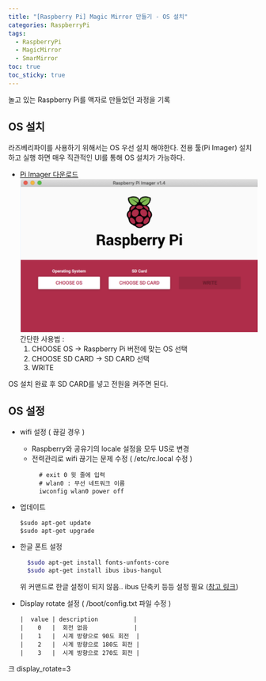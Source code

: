 ```yaml
---
title: "[Raspberry Pi] Magic Mirror 만들기 - OS 설치"
categories: RaspberryPi
tags:
  - RaspberryPi
  - MagicMirror
  - SmarMirror
toc: true
toc_sticky: true
---
```


놀고 있는 Raspberry Pi를 액자로 만들었던 과정을 기록 

## OS 설치
라즈베리파이를 사용하기 위해서는 OS 우선 설치 해야한다.
전용 툴(Pi Imager) 설치하고 실행 하면 매우 직관적인 UI를 통해 OS 설치가 가능하다.
- [Pi Imager 다운로드](https://www.raspberrypi.org/software/) 
 ![Pi Imager](/assets/images/Pi-Imager.png) 
 간단한 사용법 :
  1. CHOOSE OS -> Raspberry Pi 버전에 맞는 OS 선택
  2. CHOOSE SD CARD -> SD CARD 선택
  3. WRITE 


OS 설치 완료 후 SD CARD를 넣고 전원을 켜주면 된다. 

## OS 설정
- wifi 설정 ( 끊길 경우 )
  - Raspberry와 공유기의 locale 설정을 모두 US로 변경 
  - 전력관리로 wifi 끊기는 문제 수정 ( /etc/rc.local 수정 )
    ```
      # exit 0 윗 줄에 입력 
      # wlan0 : 무선 네트워크 이름 
      iwconfig wlan0 power off
    ```
- 업데이트 
  ```
  $sudo apt-get update
  $sudo apt-get upgrade
  ```
  
- 한글 폰트 설정
  ``` bash
    $sudo apt-get install fonts-unfonts-core
    $sudo apt-get install ibus ibus-hangul
  ```
  위 커맨드로 한글 설정이 되지 않음.. ibus 단축키 등등 설정 필요 ([참고 링크](https://kgu0724.tistory.com/159))
- Display rotate 설정 ( /boot/config.txt 파일 수정 )
  ```
  |  value | description          |
  |    0   |  회전 없음             |
  |    1   |  시계 방향으로 90도 회전  |
  |    2   |  시계 방향으로 180도 회전 |
  |    3   |  시계 방향으로 270도 회전 |
크
  display_rotate=3
  ```

